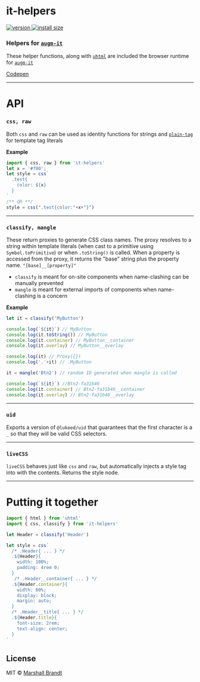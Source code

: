 # it-helpers

<a href="https://npmjs.org/package/it-helpers">
  <img src="https://badgen.now.sh/npm/v/it-helpers" alt="version" />
</a>
<a href="https://bundlephobia.com/result?p=it-helpers">
  <img src="https://img.badgesize.io/augm-dev/it-helpers/main/es.js?compression=brotli" alt="install size" />
</a>

### Helpers for [`augm-it`](https://github.com/augm-dev/augm-it)

These helper functions, along with [`uhtml`](https://github.com/WebReflection/uhtml) are included the browser runtime for [`augm-it`](https://github.com/augm-dev/augm-it)

[Codepen](https://codepen.io/marshallcb/pen/VwKKqYP?editors=0011)

---

# API

### `css, raw`
Both `css` and  `raw` can be used as identity functions for strings and [`plain-tag`](https://github.com/WebReflection/plain-tag) for template tag literals

**Example**
```js
import { css, raw } from 'it-helpers'
let x = '#f00';
let style = css`
  .test{
    color: ${x}
  }
`
/** OR **/
style = css(".test{color:"+x+"}")
```

---

### `classify, mangle`
These return proxies to generate CSS class names. The proxy resolves to a string within template literals (when cast to a primitive using `Symbol.toPrimitive`) or when `.toString()` is called. When a property is accessed from the proxy, it returns the "base" string plus the property name. `"[base]__[property]"`
- `classify` is meant for on-site components when name-clashing can be manually prevented
- `mangle` is meant for external imports of components when name-clashing is a concern

**Example**
```js
let it = classify('MyButton')

console.log(`${it}`) // MyButton
console.log(it.toString()) // MyButton
console.log(it.container) // MyButton__container
console.log(it.overlay) // MyButton__overlay

console.log(it) // Proxy({})
console.log('.'+it) // .MyButton

it = mangle('Btn2') // random ID generated when mangle is called

console.log(`${it}`) //Btn2-fa31b46
console.log(it.container) // Btn2-fa31b46__container
console.log(it.overlay) // Btn2-fa31b46__overlay
```

---

### `uid`
Exports a version of `@lukeed/uid` that guarantees that the first character is a `_` so that they will be valid CSS selectors.

---

### `liveCSS`
`liveCSS` behaves just like `css` and `raw`, but automatically injects a style tag into <head> with the contents. Returns the style node.

---

# Putting it together

```js
import { html } from 'uhtml'
import { css, classify } from 'it-helpers'

let Header = classify('Header')

let style = css`
  /* .Header{ ... } */
  .${Header}{ 
    width: 100%;
    padding: 4rem 0;
  }
   /* .Header__container{ ... } */
  .${Header.container}{
    width: 80%;
    display: block;
    margin: auto;
  }
  /* .Header__title{ ... } */
  .${Header.title}{
    font-size: 2rem;
    text-align: center;
  }
`
```


## License

MIT © [Marshall Brandt](https://m4r.sh)
